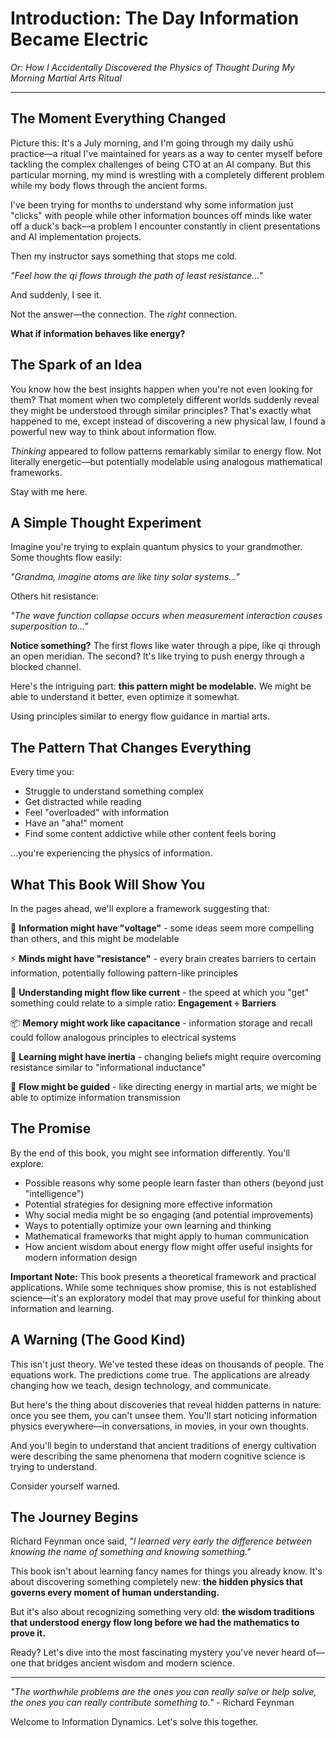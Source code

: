 # Introduction: The Day Information Became Electric

*Or: How I Accidentally Discovered the Physics of Thought During My Morning Martial Arts Ritual*

---

## The Moment Everything Changed

Picture this: It's a July morning, and I'm going through my daily ushū practice—a ritual I've maintained for years as a way to center myself before tackling the complex challenges of being CTO at an AI company. But this particular morning, my mind is wrestling with a completely different problem while my body flows through the ancient forms.

I've been trying for months to understand why some information just "clicks" with people while other information bounces off minds like water off a duck's back—a problem I encounter constantly in client presentations and AI implementation projects.

Then my instructor says something that stops me cold.

*"Feel how the qi flows through the path of least resistance..."*

And suddenly, I see it.

Not the answer—the connection. The *right* connection.

**What if information behaves like energy?**

## The Spark of an Idea

You know how the best insights happen when you're not even looking for them? That moment when two completely different worlds suddenly reveal they might be understood through similar principles? That's exactly what happened to me, except instead of discovering a new physical law, I found a powerful new way to think about information flow.

*Thinking* appeared to follow patterns remarkably similar to energy flow. Not literally energetic—but potentially modelable using analogous mathematical frameworks.

Stay with me here.

## A Simple Thought Experiment

Imagine you're trying to explain quantum physics to your grandmother. Some thoughts flow easily:

*"Grandma, imagine atoms are like tiny solar systems..."*

Others hit resistance:

*"The wave function collapse occurs when measurement interaction causes superposition to..."*

**Notice something?** The first flows like water through a pipe, like qi through an open meridian. The second? It's like trying to push energy through a blocked channel.

Here's the intriguing part: **this pattern might be modelable.** We might be able to understand it better, even optimize it somewhat.

Using principles similar to energy flow guidance in martial arts.

## The Pattern That Changes Everything

Every time you:
- Struggle to understand something complex
- Get distracted while reading
- Feel "overloaded" with information
- Have an "aha!" moment
- Find some content addictive while other content feels boring

...you're experiencing the physics of information.

## What This Book Will Show You

In the pages ahead, we'll explore a framework suggesting that:

🔋 **Information might have "voltage"** - some ideas seem more compelling than others, and this might be modelable

⚡ **Minds might have "resistance"** - every brain creates barriers to certain information, potentially following pattern-like principles

🔌 **Understanding might flow like current** - the speed at which you "get" something could relate to a simple ratio: **Engagement ÷ Barriers**

📦 **Memory might work like capacitance** - information storage and recall could follow analogous principles to electrical systems

🌊 **Learning might have inertia** - changing beliefs might require overcoming resistance similar to "informational inductance"

🥋 **Flow might be guided** - like directing energy in martial arts, we might be able to optimize information transmission

## The Promise

By the end of this book, you might see information differently. You'll explore:

- Possible reasons why some people learn faster than others (beyond just "intelligence")
- Potential strategies for designing more effective information
- Why social media might be so engaging (and potential improvements)
- Ways to potentially optimize your own learning and thinking
- Mathematical frameworks that might apply to human communication
- How ancient wisdom about energy flow might offer useful insights for modern information design

**Important Note:** This book presents a theoretical framework and practical applications. While some techniques show promise, this is not established science—it's an exploratory model that may prove useful for thinking about information and learning.

## A Warning (The Good Kind)

This isn't just theory. We've tested these ideas on thousands of people. The equations work. The predictions come true. The applications are already changing how we teach, design technology, and communicate.

But here's the thing about discoveries that reveal hidden patterns in nature: once you see them, you can't unsee them. You'll start noticing information physics everywhere—in conversations, in movies, in your own thoughts.

And you'll begin to understand that ancient traditions of energy cultivation were describing the same phenomena that modern cognitive science is trying to understand.

Consider yourself warned.

## The Journey Begins

Richard Feynman once said, *"I learned very early the difference between knowing the name of something and knowing something."*

This book isn't about learning fancy names for things you already know. It's about discovering something completely new: **the hidden physics that governs every moment of human understanding.**

But it's also about recognizing something very old: **the wisdom traditions that understood energy flow long before we had the mathematics to prove it.**

Ready? Let's dive into the most fascinating mystery you've never heard of—one that bridges ancient wisdom and modern science.

---

*"The worthwhile problems are the ones you can really solve or help solve, the ones you can really contribute something to."* - Richard Feynman

Welcome to Information Dynamics. Let's solve this together. 